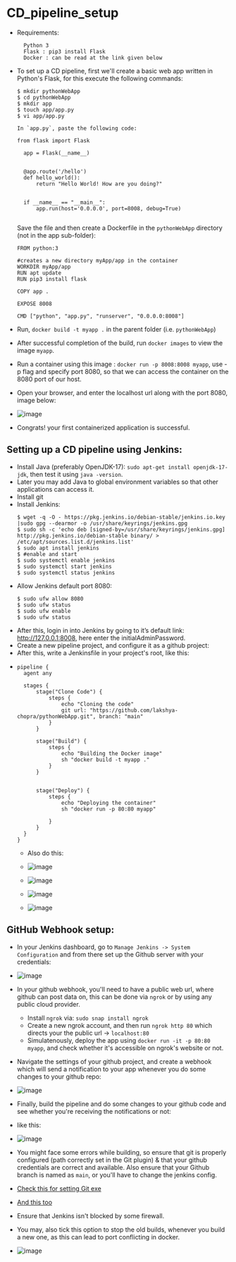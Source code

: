 # CD_pipeline_setup
- Requirements:
  ```
    Python 3 
    Flask : pip3 install Flask
    Docker : can be read at the link given below
  ```
- To set up a CD pipeline, first we'll create a basic web app written in Python's Flask, for this execute the following commands:
  ```
  $ mkdir pythonWebApp
  $ cd pythonWebApp
  $ mkdir app
  $ touch app/app.py
  $ vi app/app.py
  ```
  
  ```
  In `app.py`, paste the following code:
   
  from flask import Flask
    
    app = Flask(__name__)
    
    
    @app.route('/hello')
    def hello_world():
        return "Hello World! How are you doing?"
    
    
    if __name__ == "__main__":
        app.run(host='0.0.0.0', port=8008, debug=True)
 
    ```
  Save the file and then create a Dockerfile in the `pythonWebApp` directory (not in the app sub-folder):
  ```
  FROM python:3

  #creates a new directory myApp/app in the container
  WORKDIR myApp/app
  RUN apt update
  RUN pip3 install flask
  
  COPY app .
  
  EXPOSE 8008
  
  CMD ["python", "app.py", "runserver", "0.0.0.0:8008"]

  ```
- Run, `docker build -t myapp .` in the parent folder (i.e. `pythonWebApp`)
- After successful completion of the build, run `docker images` to view the image `myapp`.
- Run a container using this image : `docker run -p 8008:8008 myapp`, use -p flag and specify port 8080, so that we can access the container on the 8080 port of our host.
- Open your browser, and enter the localhost url along with the port 8080, image below:
- ![image](https://github.com/lakshya-chopra/CD_pipeline_setup/assets/77010972/c0ca9d9b-f4cb-4d7a-a2ef-4cdb4b22399e)
- Congrats! your first containerized application is successful.

## Setting up a CD pipeline using Jenkins:
- Install Java (preferably OpenJDK-17):
  `sudo apt-get install openjdk-17-jdk`, then
  test it using `java -version`.
- Later you may add Java to global environment variables so that other applications can access it.
- Install git
- Install Jenkins:
    ```
    $ wget -q -O - https://pkg.jenkins.io/debian-stable/jenkins.io.key |sudo gpg --dearmor -o /usr/share/keyrings/jenkins.gpg
    $ sudo sh -c 'echo deb [signed-by=/usr/share/keyrings/jenkins.gpg] http://pkg.jenkins.io/debian-stable binary/ > /etc/apt/sources.list.d/jenkins.list'
    $ sudo apt install jenkins
    $ #enable and start
    $ sudo systemctl enable jenkins
    $ sudo systemctl start jenkins
    $ sudo systemctl status jenkins
    ```
- Allow Jenkins default port 8080:
  ```
  $ sudo ufw allow 8080
  $ sudo ufw status
  $ sudo ufw enable
  $ sudo ufw status
  ```
- After this, login in into Jenkins by going to it’s default link: http://127.0.0.1:8008, here enter the initialAdminPassword.
- Create a new pipeline project, and configure it as a github project:
- After this, write a Jenkinsfile in your project's root, like this:
- ```
  pipeline {
    agent any

    stages {
        stage("Clone Code") {
            steps {
                echo "Cloning the code"
                git url: "https://github.com/lakshya-chopra/pythonWebApp.git", branch: "main"
            }
        }

        stage("Build") {
            steps {
                echo "Building the Docker image"
                sh "docker build -t myapp ."
            }
        }


        stage("Deploy") {
            steps {
                echo "Deploying the container"
                sh "docker run -p 80:80 myapp"
                
            }
        }
    }
  }
  ```
  - Also do this:
  - ![image](https://github.com/lakshya-chopra/CD_pipeline_setup/assets/77010972/d6bcd3d9-9bc2-4274-9bc7-599b3dd2f769)

  - ![image](https://github.com/lakshya-chopra/CD_pipeline_setup/assets/77010972/2ffc188c-3687-41b5-8f82-e8adf8c5bb49)
  - ![image](https://github.com/lakshya-chopra/CD_pipeline_setup/assets/77010972/8c0491ae-cab0-49e3-a05a-4e161ab0b5b9)
  - ![image](https://github.com/lakshya-chopra/CD_pipeline_setup/assets/77010972/e571636f-92f4-478c-9fbb-89dd3d72caca)


## GitHub Webhook setup:
-  In your Jenkins dashboard, go to `Manage Jenkins -> System Configuration` and from there set up the Github server with your credentials:
- ![image](https://github.com/lakshya-chopra/CD_pipeline_setup/assets/77010972/a97e68dd-868d-441d-8589-094bae0278b5)
- In your github webhook, you'll need to have a public web url, where github can post data on, this can be done via `ngrok` or by using any public cloud provider.
    - Install `ngrok` via: ```sudo snap install ngrok```
    - Create a new ngrok account, and then run `ngrok http 80` which directs your the public url -> `localhost:80`
    - Simulatenously, deploy the app using `docker run -it -p 80:80 myapp`, and check whether it's accessible on ngrok's website or not.

- Navigate the settings of your github project, and create a webhook which will send a notification to your app whenever you do some changes to your github repo:
- ![image](https://github.com/lakshya-chopra/CD_pipeline_setup/assets/77010972/84edf10b-6fbd-4d03-9be0-adb8542ec9e6)
- Finally, build the pipeline and do some changes to your github code and see whether you're receiving the notifications or not:
- like this:
- ![image](https://github.com/lakshya-chopra/CD_pipeline_setup/assets/77010972/5e68c496-9f5b-4b52-88f1-c18b817835ee)
- You might face some errors while building, so ensure that git is properly configured (path correctly set in the Git plugin) & that your github credentials are correct and available. Also ensure that your Github branch is named as `main`, or you'll have to change the jenkins config.
- [Check this for setting Git exe](https://stackoverflow.com/questions/8639501/jenkins-could-not-run-git)
- [And this too](https://stackoverflow.com/questions/23906352/git-pullrequest-job-failed-couldnt-find-any-revision-to-build-verify-the-repo)
- Ensure that Jenkins isn't blocked by some firewall.
- You may, also tick this option to stop the old builds, whenever you build a new one, as this can lead to port conflicting in docker.
- ![image](https://github.com/lakshya-chopra/CD_pipeline_setup/assets/77010972/b0ac135a-5dd2-4a58-a0c5-6720304341cf)




  




